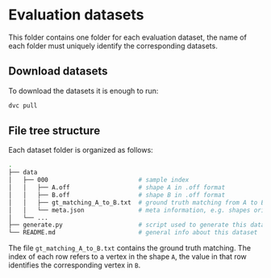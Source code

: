 # Evaluation datasets

This folder contains one folder for each evaluation dataset,
the name of each folder must uniquely identify the corresponding datasets.


## Download datasets

To download the datasets it is enough to run:

```bash
dvc pull
```


## File tree structure

Each dataset folder is organized as follows:

```bash
.
├── data
│   ├── 000                         # sample index
│   │   ├── A.off                   # shape A in .off format
│   │   ├── B.off                   # shape B in .off format
│   │   ├── gt_matching_A_to_B.txt  # ground truth matching from A to B
│   │   └── meta.json               # meta information, e.g. shapes original names
│   └── ...
├── generate.py                     # script used to generate this dataset
└── README.md                       # general info about this dataset
```

The file `gt_matching_A_to_B.txt` contains the ground truth matching.
The index of each row refers to a vertex in the shape `A`,
the value in that row identifies the corresponding vertex in `B`.
